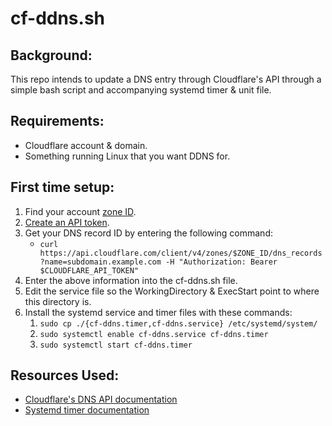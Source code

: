 # cf-ddns.sh
## Background:
This repo intends to update a DNS entry through Cloudflare's API through a simple bash script and accompanying systemd timer & unit file.

## Requirements:
- Cloudflare account & domain.
- Something running Linux that you want DDNS for.

## First time setup:
1. Find your account [zone ID](https://developers.cloudflare.com/fundamentals/setup/find-account-and-zone-ids/).
2. [Create an API token](https://developers.cloudflare.com/fundamentals/api/get-started/create-token/).
3. Get your DNS record ID by entering the following command:
    - `curl https://api.cloudflare.com/client/v4/zones/$ZONE_ID/dns_records?name=subdomain.example.com -H "Authorization: Bearer $CLOUDFLARE_API_TOKEN"`
4. Enter the above information into the cf-ddns.sh file.
5. Edit the service file so the WorkingDirectory & ExecStart point to where this directory is.
5. Install the systemd service and timer files with these commands:
    1. `sudo cp ./{cf-ddns.timer,cf-ddns.service} /etc/systemd/system/`
    2. `sudo systemctl enable cf-ddns.service cf-ddns.timer`
    3. `sudo systemctl start cf-ddns.timer`

## Resources Used:
 - [Cloudflare's DNS API documentation](https://developers.cloudflare.com/api/resources/dns/subresources/records/methods/scan/)
 - [Systemd timer documentation](https://documentation.suse.com/smart/systems-management/html/systemd-working-with-timers/index.html)